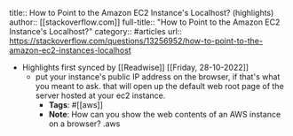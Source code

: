 title:: How to Point to the Amazon EC2 Instance's Localhost? (highlights)
author:: [[stackoverflow.com]]
full-title:: "How to Point to the Amazon EC2 Instance's Localhost?"
category:: #articles
url:: https://stackoverflow.com/questions/13256952/how-to-point-to-the-amazon-ec2-instances-localhost

- Highlights first synced by [[Readwise]] [[Friday, 28-10-2022]]
	- put your instance's public IP address on the browser, if that's what you meant to ask. that will open up the default web root page of the server hosted at your ec2 instance.
		- **Tags**: #[[aws]]
		- **Note**: How can you show the web contents of an AWS instance on a browser? .aws